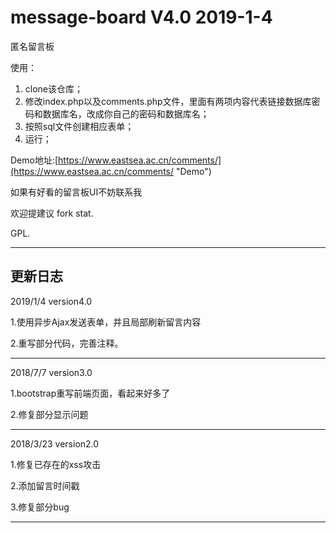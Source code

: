 # message-board V4.0 2019-1-4

匿名留言板

使用：

1. clone该仓库；
2. 修改index.php以及comments.php文件，里面有两项内容代表链接数据库密码和数据库名，改成你自己的密码和数据库名；
3. 按照sql文件创建相应表单；
4. 运行；

Demo地址:[https://www.eastsea.ac.cn/comments/](https://www.eastsea.ac.cn/comments/ "Demo")

如果有好看的留言板UI不妨联系我

欢迎提建议 fork stat.

GPL.

---------------------------------
更新日志
---------------------------------

2019/1/4 version4.0

1.使用异步Ajax发送表单，并且局部刷新留言内容

2.重写部分代码，完善注释。

---


2018/7/7 version3.0

1.bootstrap重写前端页面，看起来好多了

2.修复部分显示问题

----------------------------------

2018/3/23 version2.0

1.修复已存在的xss攻击

2.添加留言时间戳

3.修复部分bug

---------------------------------

